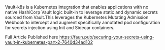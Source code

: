 Vault-k8s is a Kubernetes integration that enables applications with no native HashiCorp Vault logic built-in to leverage static and dynamic secrets sourced from Vault.This leverages the Kubernetes Mutating Admission Webhook to intercept and augment specifically annotated pod configuration for secrets injection using Init and Sidecar containers.

Full Article Published here 
https://faun.pub/securing-your-secrets-using-vault-in-kubernetes-part-2-7640d34ad102
